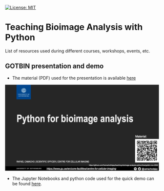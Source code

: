 [![License: MIT](https://img.shields.io/badge/License-MIT-yellow.svg)](https://opensource.org/licenses/MIT)

# Teaching Bioimage Analysis with Python

List of resources used during different courses, workshops, events, etc.

## GOTBIN presentation and demo

* The material (PDF) used for the presentation is available [here](./quick_demo_gotbin_nov_2022/pdf/GOTBIN-2022.pdf)

[![screenshot](./quick_demo_gotbin_nov_2022/pdf/GOTBIN-2022-Screenshot.png)](./quick_demo_gotbin_nov_2022)

* The Jupyter Notebooks and python code used for the quick demo can be found [here](./quick_demo_gotbin_nov_2022).